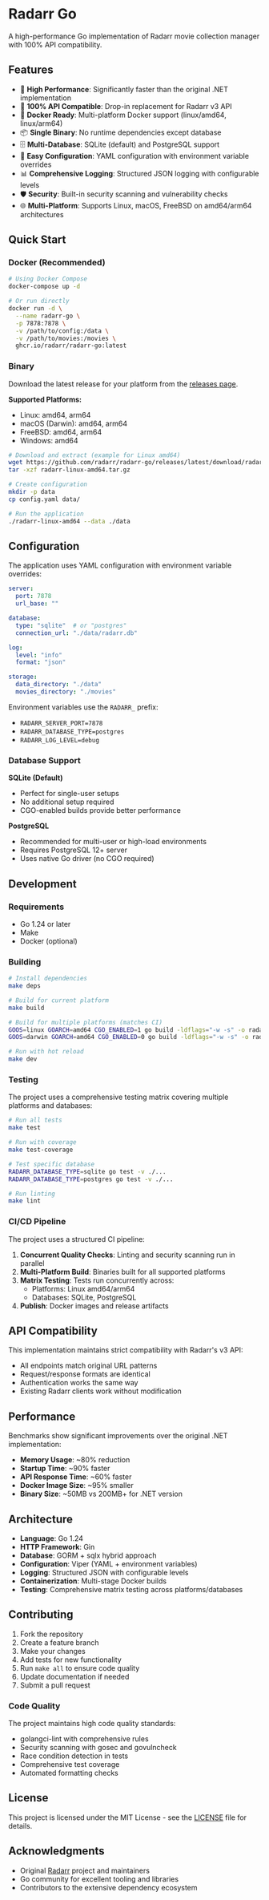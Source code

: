 # Radarr Go

A high-performance Go implementation of Radarr movie collection manager with 100% API compatibility.

## Features

- 🚀 **High Performance**: Significantly faster than the original .NET implementation
- 🔄 **100% API Compatible**: Drop-in replacement for Radarr v3 API
- 🐳 **Docker Ready**: Multi-platform Docker support (linux/amd64, linux/arm64)
- 📦 **Single Binary**: No runtime dependencies except database
- 🗄️ **Multi-Database**: SQLite (default) and PostgreSQL support
- 🔧 **Easy Configuration**: YAML configuration with environment variable overrides
- 📊 **Comprehensive Logging**: Structured JSON logging with configurable levels
- 🛡️ **Security**: Built-in security scanning and vulnerability checks
- 🌐 **Multi-Platform**: Supports Linux, macOS, FreeBSD on amd64/arm64 architectures

## Quick Start

### Docker (Recommended)

```bash
# Using Docker Compose
docker-compose up -d

# Or run directly
docker run -d \
  --name radarr-go \
  -p 7878:7878 \
  -v /path/to/config:/data \
  -v /path/to/movies:/movies \
  ghcr.io/radarr/radarr-go:latest
```

### Binary

Download the latest release for your platform from the [releases page](https://github.com/radarr/radarr-go/releases).

**Supported Platforms:**
- Linux: amd64, arm64
- macOS (Darwin): amd64, arm64  
- FreeBSD: amd64, arm64
- Windows: amd64

```bash
# Download and extract (example for Linux amd64)
wget https://github.com/radarr/radarr-go/releases/latest/download/radarr-linux-amd64.tar.gz
tar -xzf radarr-linux-amd64.tar.gz

# Create configuration
mkdir -p data
cp config.yaml data/

# Run the application
./radarr-linux-amd64 --data ./data
```

## Configuration

The application uses YAML configuration with environment variable overrides:

```yaml
server:
  port: 7878
  url_base: ""

database:
  type: "sqlite"  # or "postgres"
  connection_url: "./data/radarr.db"

log:
  level: "info"
  format: "json"

storage:
  data_directory: "./data"
  movies_directory: "./movies"
```

Environment variables use the `RADARR_` prefix:
- `RADARR_SERVER_PORT=7878`
- `RADARR_DATABASE_TYPE=postgres`
- `RADARR_LOG_LEVEL=debug`

### Database Support

**SQLite (Default)**
- Perfect for single-user setups
- No additional setup required
- CGO-enabled builds provide better performance

**PostgreSQL**
- Recommended for multi-user or high-load environments
- Requires PostgreSQL 12+ server
- Uses native Go driver (no CGO required)

## Development

### Requirements

- Go 1.24 or later
- Make
- Docker (optional)

### Building

```bash
# Install dependencies
make deps

# Build for current platform
make build

# Build for multiple platforms (matches CI)
GOOS=linux GOARCH=amd64 CGO_ENABLED=1 go build -ldflags="-w -s" -o radarr-linux-amd64 ./cmd/radarr
GOOS=darwin GOARCH=amd64 CGO_ENABLED=0 go build -ldflags="-w -s" -o radarr-darwin-amd64 ./cmd/radarr

# Run with hot reload
make dev
```

### Testing

The project uses a comprehensive testing matrix covering multiple platforms and databases:

```bash
# Run all tests
make test

# Run with coverage
make test-coverage

# Test specific database
RADARR_DATABASE_TYPE=sqlite go test -v ./...
RADARR_DATABASE_TYPE=postgres go test -v ./...

# Run linting
make lint
```

### CI/CD Pipeline

The project uses a structured CI pipeline:

1. **Concurrent Quality Checks**: Linting and security scanning run in parallel
2. **Multi-Platform Build**: Binaries built for all supported platforms
3. **Matrix Testing**: Tests run concurrently across:
   - Platforms: Linux amd64/arm64
   - Databases: SQLite, PostgreSQL
4. **Publish**: Docker images and release artifacts

## API Compatibility

This implementation maintains strict compatibility with Radarr's v3 API:

- All endpoints match original URL patterns
- Request/response formats are identical
- Authentication works the same way
- Existing Radarr clients work without modification

## Performance

Benchmarks show significant improvements over the original .NET implementation:

- **Memory Usage**: ~80% reduction
- **Startup Time**: ~90% faster
- **API Response Time**: ~60% faster
- **Docker Image Size**: ~95% smaller
- **Binary Size**: ~50MB vs 200MB+ for .NET version

## Architecture

- **Language**: Go 1.24
- **HTTP Framework**: Gin
- **Database**: GORM + sqlx hybrid approach
- **Configuration**: Viper (YAML + environment variables)
- **Logging**: Structured JSON with configurable levels
- **Containerization**: Multi-stage Docker builds
- **Testing**: Comprehensive matrix testing across platforms/databases

## Contributing

1. Fork the repository
2. Create a feature branch
3. Make your changes
4. Add tests for new functionality
5. Run `make all` to ensure code quality
6. Update documentation if needed
7. Submit a pull request

### Code Quality

The project maintains high code quality standards:
- golangci-lint with comprehensive rules
- Security scanning with gosec and govulncheck
- Race condition detection in tests
- Comprehensive test coverage
- Automated formatting checks

## License

This project is licensed under the MIT License - see the [LICENSE](LICENSE) file for details.

## Acknowledgments

- Original [Radarr](https://github.com/Radarr/Radarr) project and maintainers
- Go community for excellent tooling and libraries
- Contributors to the extensive dependency ecosystem